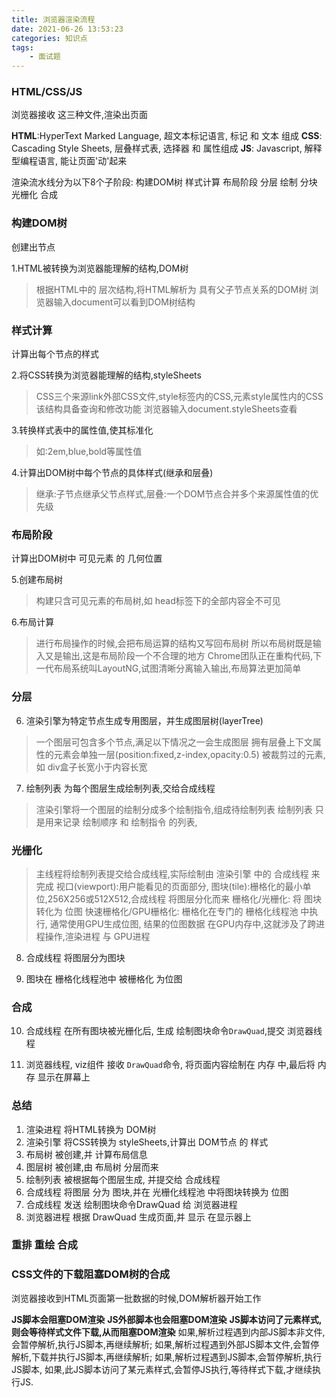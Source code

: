 ```yaml
---
title: 浏览器渲染流程
date: 2021-06-26 13:53:23
categories: 知识点
tags: 
    - 面试题
---
```


### HTML/CSS/JS
浏览器接收 这三种文件,渲染出页面

__HTML__:HyperText Marked Language, 超文本标记语言, 标记 和 文本 组成
__CSS__: Cascading Style Sheets,    层叠样式表,    选择器 和 属性组成
__JS__:  Javascript, 解释型编程语言, 能让页面'动'起来

渲染流水线分为以下8个子阶段:
构建DOM树 样式计算 布局阶段 分层 绘制 分块 光栅化 合成

### 构建DOM树
创建出节点

1.HTML被转换为浏览器能理解的结构,DOM树
> 根据HTML中的 层次结构,将HTML解析为 具有父子节点关系的DOM树
> 浏览器输入document可以看到DOM树结构

### 样式计算
计算出每个节点的样式

2.将CSS转换为浏览器能理解的结构,styleSheets
> CSS三个来源link外部CSS文件,style标签内的CSS,元素style属性内的CSS
> 该结构具备查询和修改功能
> 浏览器输入document.styleSheets查看

3.转换样式表中的属性值,使其标准化
> 如:2em,blue,bold等属性值

4.计算出DOM树中每个节点的具体样式(继承和层叠)
> 继承:子节点继承父节点样式,层叠:一个DOM节点合并多个来源属性值的优先级

### 布局阶段
计算出DOM树中 可见元素 的 几何位置

5.创建布局树
> 构建只含可见元素的布局树,如 head标签下的全部内容全不可见

6.布局计算
> 进行布局操作的时候,会把布局运算的结构又写回布局树
> 所以布局树既是输入又是输出,这是布局阶段一个不合理的地方
> Chrome团队正在重构代码,下一代布局系统叫LayoutNG,试图清晰分离输入输出,布局算法更加简单

### 分层

6. 渲染引擎为特定节点生成专用图层，并生成图层树(layerTree)
> 一个图层可包含多个节点,满足以下情况之一会生成图层
> 拥有层叠上下文属性的元素会单独一层(position:fixed,z-index,opacity:0.5)
> 被裁剪过的元素,如 div盒子长宽小于内容长宽

7. 绘制列表 为每个图层生成绘制列表,交给合成线程
> 渲染引擎将一个图层的绘制分成多个绘制指令,组成待绘制列表
> 绘制列表 只是用来记录 绘制顺序 和 绘制指令 的列表,

### 光栅化

> 主线程将绘制列表提交给合成线程,实际绘制由 渲染引擎 中的 合成线程 来完成
> 视口(viewport):用户能看见的页面部分,
> 图块(tile):栅格化的最小单位,256X256或512X512,合成线程 将图层分化而来
> 栅格化/光栅化: 将 图块 转化为 位图
> 快速栅格化/GPU栅格化: 栅格化在专门的 栅格化线程池 中执行, 通常使用GPU生成位图,
> 结果的位图数据 在GPU内存中,这就涉及了跨进程操作,渲染进程 与 GPU进程

8. 合成线程 将图层分为图块

9. 图块在 栅格化线程池中 被栅格化 为位图

### 合成

10. 合成线程 在所有图块被光栅化后, 生成 绘制图块命令`DrawQuad`,提交 浏览器线程

11. 浏览器线程, viz组件 接收 `DrawQuad`命令, 将页面内容绘制在 内存 中,最后将 内存 显示在屏幕上

### 总结

1. 渲染进程 将HTML转换为 DOM树
2. 渲染引擎 将CSS转换为 styleSheets,计算出 DOM节点 的 样式
3. 布局树 被创建,并 计算布局信息
4. 图层树 被创建,由 布局树 分层而来
5. 绘制列表 被根据每个图层生成, 并提交给 合成线程
6. 合成线程 将图层 分为 图块,并在 光栅化线程池 中将图块转换为 位图
7. 合成线程 发送 绘制图块命令DrawQuad 给 浏览器进程
8. 浏览器进程 根据 DrawQuad 生成页面,并 显示 在显示器上

### 重排 重绘 合成


### CSS文件的下载阻塞DOM树的合成

浏览器接收到HTML页面第一批数据的时候,DOM解析器开始工作

__JS脚本会阻塞DOM渲染__
__JS外部脚本也会阻塞DOM渲染__
__JS脚本访问了元素样式,则会等待样式文件下载,从而阻塞DOM渲染__
如果,解析过程遇到内部JS脚本非文件,会暂停解析,执行JS脚本,再继续解析;
如果,解析过程遇到外部JS脚本文件,会暂停解析,下载并执行JS脚本,再继续解析;
如果,解析过程遇到JS脚本,会暂停解析,执行JS脚本,
如果,此JS脚本访问了某元素样式,会暂停JS执行,等待样式下载,才继续执行JS.
